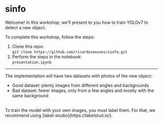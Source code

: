 # sinfo
Welcome! In this workshop, we'll present to you how to train YOLOv7 to detect a new object.  
  
To complete this workshop, follow the steps:  
1) Clone this repo:  
   `git clone https://github.com/ricardosanunes/sinfo.git`
2) Perform the steps in the notebook:  
   `presentation.ipynb`  
---
The implementation will have two datasets with photos of the new object:
- Good dataset: plenty images from different angles and backgrounds
- Bad dataset: fewer images, only from a few angles and mostly with the same background  
<br>
To train the model with your own images, you must label them. For that, we recommend using [label-studio](https://labelstud.io/).
